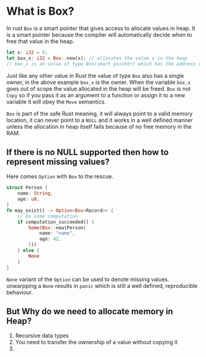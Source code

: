 # What is Box?
In rust `Box` is a smart pointer that gives access to allocate values in heap.
It is a smart pointer because the compiler will automatically decide  when to
free that value in the heap.

```rust
let x: i32 = 5;
let box_x: i32 = Box::new(x); // allocates the value x in the heap
// box_x is an value of type Box(smart pointer) which has the address of the allocated value
```
Just like any other value in Rust the value of type `Box` also has a single owner,
in the above example `box_x` is the owner.
When the variable `box_x` goes out of scope the value allocated in the heap will be freed.
`Box` is not `Copy` so if you pass it as an argument to a function or assign it to a new variable
it will obey the `Move` semantics.

`Box` is part of the safe Rust meaning, it will always point to a valid memory location, it can
never point to a `NULL` and it works in a well defined manner unless the allocation in heap itself
fails because of no free memory in the RAM.

## If there is no NULL supported then how to represent missing values?

Here comes `Option` with `Box` to the rescue.

```rust
struct Person {
    name: String,
    age: u8,
}
fn may_exist() -> Option<Box<Record>> {
    // Do some computation
    if computation_succeeded() {
        Some(Box::new(Person{
            name: "name",
            age: 42,
        }))
    } else {
        None
    }
}
```

`None` variant of the `Option` can be used to denote missing values.
unwarpping a `None` results in `panic` which is still a well defined, reproducible behaviour.

## But Why do we need to allocate memory in Heap?

1. Recursive data types
1. You need to transfer the ownership of a value without copying it
1. 